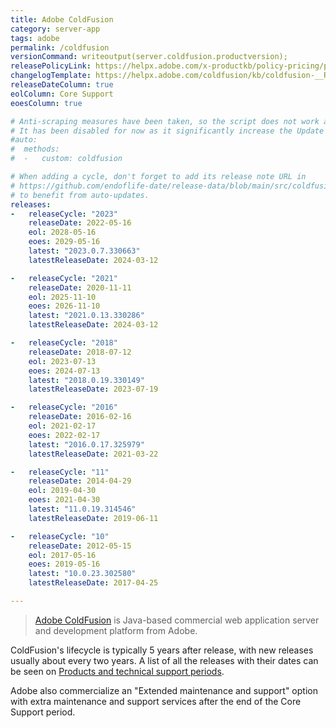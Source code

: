 ```yaml
---
title: Adobe ColdFusion
category: server-app
tags: adobe
permalink: /coldfusion
versionCommand: writeoutput(server.coldfusion.productversion);
releasePolicyLink: https://helpx.adobe.com/x-productkb/policy-pricing/policy_enterprise_lifecycle.html
changelogTemplate: https://helpx.adobe.com/coldfusion/kb/coldfusion-__RELEASE_CYCLE__-updates.html
releaseDateColumn: true
eolColumn: Core Support
eoesColumn: true

# Anti-scraping measures have been taken, so the script does not work anymore.
# It has been disabled for now as it significantly increase the Update data job duration.
#auto:
#  methods:
#  -   custom: coldfusion

# When adding a cycle, don't forget to add its release note URL in
# https://github.com/endoflife-date/release-data/blob/main/src/coldfusion.py
# to benefit from auto-updates.
releases:
-   releaseCycle: "2023"
    releaseDate: 2022-05-16
    eol: 2028-05-16
    eoes: 2029-05-16
    latest: "2023.0.7.330663"
    latestReleaseDate: 2024-03-12

-   releaseCycle: "2021"
    releaseDate: 2020-11-11
    eol: 2025-11-10
    eoes: 2026-11-10
    latest: "2021.0.13.330286"
    latestReleaseDate: 2024-03-12

-   releaseCycle: "2018"
    releaseDate: 2018-07-12
    eol: 2023-07-13
    eoes: 2024-07-13
    latest: "2018.0.19.330149"
    latestReleaseDate: 2023-07-19

-   releaseCycle: "2016"
    releaseDate: 2016-02-16
    eol: 2021-02-17
    eoes: 2022-02-17
    latest: "2016.0.17.325979"
    latestReleaseDate: 2021-03-22

-   releaseCycle: "11"
    releaseDate: 2014-04-29
    eol: 2019-04-30
    eoes: 2021-04-30
    latest: "11.0.19.314546"
    latestReleaseDate: 2019-06-11

-   releaseCycle: "10"
    releaseDate: 2012-05-15
    eol: 2017-05-16
    eoes: 2019-05-16
    latest: "10.0.23.302580"
    latestReleaseDate: 2017-04-25

---
```


> [Adobe ColdFusion](https://www.adobe.com/products/coldfusion-family.html) is Java-based commercial
> web application server and development platform from Adobe.

ColdFusion's lifecycle is typically 5 years after release, with new releases usually about every two
years. A list of all the releases with their dates can be seen on
[Products and technical support periods](https://helpx.adobe.com/support/programs/eol-matrix.html).

Adobe also commercialize an "Extended maintenance and support" option with extra maintenance and
support services after the end of the Core Support period.
